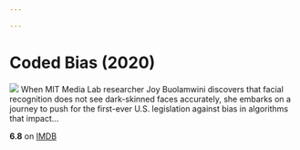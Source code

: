 ```yaml
---

---
```


# Coded Bias (2020)
![](https://m.media-amazon.com/images/M/MV5BNWRlNWViNDEtZTZlMS00YmY5LThjZjctZjdiNDRlMjZlMzY3XkEyXkFqcGdeQXVyODQyNjk3MTQ@._V1_SX300.jpg)
When MIT Media Lab researcher Joy Buolamwini discovers that facial recognition does not see dark-skinned faces accurately, she embarks on a journey to push for the first-ever U.S. legislation against bias in algorithms that impact…

**6.8** on [IMDB](https://www.imdb.com/title/tt11394170)
